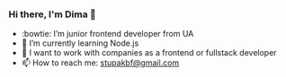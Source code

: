 ### Hi there, I'm Dima 👋

-  :bowtie: I’m junior frontend developer from UA
- 🌱 I’m currently learning Node.js
- 🔭 I want to work with companies as a frontend or fullstack developer
- 📫 How to reach me: stupakbf@gmail.com
